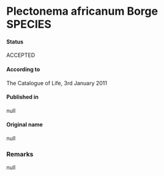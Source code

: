 Plectonema africanum Borge SPECIES
=======

#### Status
ACCEPTED

#### According to
The Catalogue of Life, 3rd January 2011

#### Published in
null

#### Original name
null

### Remarks
null